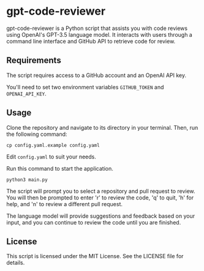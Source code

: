 # gpt-code-reviewer

gpt-code-reviewer is a Python script that assists you with code reviews using OpenAI's GPT-3.5 language model. It interacts with users through a command line interface and GitHub API to retrieve code for review.

## Requirements

The script requires access to a GitHub account and an OpenAI API key.

You'll need to set two environment variables `GITHUB_TOKEN` and `OPENAI_API_KEY`.

## Usage

Clone the repository and navigate to its directory in your terminal. Then, run the following command:

`cp config.yaml.example config.yaml`

Edit `config.yaml` to suit your needs.

Run this command to start the application.

`python3 main.py`

The script will prompt you to select a repository and pull request to review. You will then be prompted to enter 'r' to review the code, 'q' to quit, 'h' for help, and 'n' to review a different pull request.

The language model will provide suggestions and feedback based on your input, and you can continue to review the code until you are finished.

## License

This script is licensed under the MIT License. See the LICENSE file for details.
